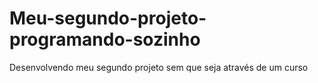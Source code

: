 # Meu-segundo-projeto-programando-sozinho
 Desenvolvendo meu segundo projeto sem que seja através de um curso
